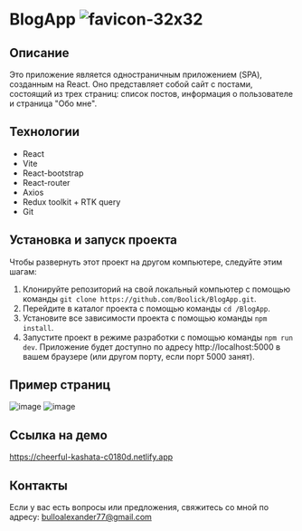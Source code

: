 #  BlogApp ![favicon-32x32](https://github.com/Boolick/BlogApp/assets/79834650/2e84895f-0267-4fee-9322-86c7dfbb7d18)

## Описание

Это приложение является одностраничным приложением (SPA), созданным на React. Оно представляет собой сайт с постами, состоящий из трех страниц: список постов, информация о пользователе и страница "Обо мне".

## Технологии

- React
- Vite
- React-bootstrap
- React-router
- Axios
- Redux toolkit + RTK query
- Git

## Установка и запуск проекта

Чтобы развернуть этот проект на другом компьютере, следуйте этим шагам:

1. Клонируйте репозиторий на свой локальный компьютер с помощью команды `git clone https://github.com/Boolick/BlogApp.git`.
2. Перейдите в каталог проекта с помощью команды `cd /BlogApp`.
3. Установите все зависимости проекта с помощью команды `npm install`.
4. Запустите проект в режиме разработки с помощью команды `npm run dev`. Приложение будет доступно по адресу http://localhost:5000 
в вашем браузере (или другом порту, если порт 5000 занят).

## Пример страниц
![image](https://github.com/Boolick/BlogApp/assets/79834650/51ba63c6-d2f2-4d1c-a562-9d0c48d45f8d)
![image](https://github.com/Boolick/BlogApp/assets/79834650/6e13da6b-2e2c-4cb0-80b3-9f62b75b57a6)

## Ссылка на демо
https://cheerful-kashata-c0180d.netlify.app

## Контакты
Если у вас есть вопросы или предложения, свяжитесь со мной по адресу: bulloalexander77@gmail.com
